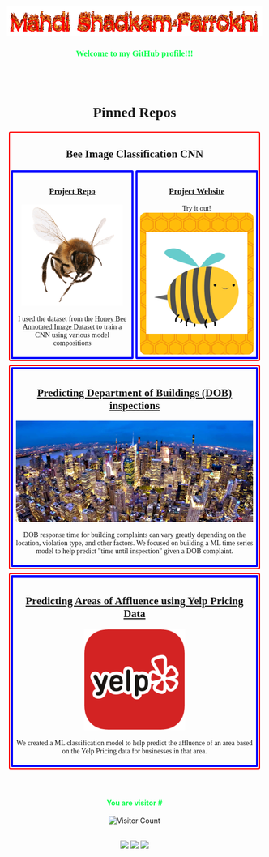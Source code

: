 <!-- Header -->
<style>
    @font-face {
      font-family: 'LDFComicSans';
      src:  url('font/LDFComicSans.ttf') format('truetype')
    }
    .flex-container {
        display: flex;
        justify-content: center;
        text-align: center;
    }
    .honeycomb {
        display: flex;
        align-items: center;
        justify-content: center;
        border: 4px solid var(--black);
        border-radius: 11px;
        background-image: url("data:image/svg+xml,%3Csvg xmlns='http://www.w3.org/2000/svg' width='28' height='49' viewBox='0 0 28 49'%3E%3Cg fill-rule='evenodd'%3E%3Cg id='hexagons' fill='%23ec7d10' fill-opacity='0.52' fill-rule='nonzero'%3E%3Cpath d='M13.99 9.25l13 7.5v15l-13 7.5L1 31.75v-15l12.99-7.5zM3 17.9v12.7l10.99 6.34 11-6.35V17.9l-11-6.34L3 17.9zM0 15l12.98-7.5V0h-2v6.35L0 12.69v2.3zm0 18.5L12.98 41v8h-2v-6.85L0 35.81v-2.3zM15 0v7.5L27.99 15H28v-2.31h-.01L17 6.35V0h-2zm0 49v-8l12.99-7.5H28v2.31h-.01L17 42.15V49h-2z'/%3E%3C/g%3E%3C/g%3E%3C/svg%3E");
    }
    section{
        margin: 4px;
        border-radius: 3px;
        border: 2px solid red;
    }
    .pill{
        margin: 2px;
        border-radius: 3px;
        border: 4px solid blue;
        padding: 5px;
    }
</style>
<div align="center">
    <div align="center">
        <img src="assets/cooltext435532213459924.gif" style="max-width: 100%;" alt="Welcome to my Github Profile" />
        <h3 style="font-family:'LDFComicSans'; color: #0FFF50;">
        Welcome to my GitHub profile!!!
        </h3>
    </div>
    </br>
    </br>
    <!-- Repos -->
    <div class='flex-container' style="flex-direction:column; font-family:'LDFComicSans';" align='center'>
        <h1>
            📌Pinned Repos📌
        </h1>
        <section>
            <h2>
                Bee Image Classification CNN
            </h2>
            <div class='flex-container' style="align-items: flex-start;">
                <div class='pill' style="flex:1;">
                    <h3>
                        <a href="https://github.com/Shaddyjr/bee-image-classifier">Project Repo</a>
                    </h3>
                    <div class='flex-container' style="flex-direction:column; align-items:center;">
                        <a href="https://github.com/Shaddyjr/bee-image-classifier"><img src="assets/bee.png" height="200px"></a>
                        <p>
                            I used the dataset from the <a href="https://www.kaggle.com/jenny18/honey-bee-annotated-images">Honey Bee Annotated Image Dataset</a> to train a CNN using various model compositions
                        </p>
                    </div>
                </div>
                <div class='flex-container pill' style="flex-direction:column; flex:1; align-self: stretch;">
                    <h3>
                        <a href="https://bee-image-classifier.herokuapp.com/">Project Website</a>
                    </h3>
                    <p style="margin:0;">Try it out!</p>
                    <div class='honeycomb' style="background-color: rgba(255, 188, 10, 1); flex-grow: 1;">
                        <a href="https://bee-image-classifier.herokuapp.com/"><img src="assets/bee.gif" style="width: 200px;"></a>
                    </div>
                </div>
            </div>
        </section>
        <section>
            <div class='pill' style="flex:1;">
                <h2>
                    <a href="https://github.com/Shaddyjr/dob_complaints">Predicting Department of Buildings (DOB) inspections</a>
                </h2>
                <a href="https://github.com/Shaddyjr/dob_complaints"><img src="assets/carbon-bg.jpg" height="200px"></a>
                <p>
                    DOB response time for building complaints can vary greatly depending on the location, violation type, and other factors. We focused on building a ML time series model to help predict "time until inspection" given a DOB complaint.
                </p>
            </div>
        </section>
        <section>
            <div class='pill' style="flex:1;">
                <h2>
                    <a href="https://github.com/Shaddyjr/predicting_affluence_using_yelp">Predicting Areas of Affluence using Yelp Pricing Data</a>
                </h2>
                <a href="https://github.com/Shaddyjr/predicting_affluence_using_yelp"><img src="assets/yelp-logo-png-round-8-copy.png" height="200px"></a>
                <p>
                    We created a ML classification model to help predict the affluence of an area based on the Yelp Pricing data for businesses in that area. 
                </p>
            </div>
        </section>
    </div>
    <!-- Footer -->
    <!-- Huge thanks to https://dev.to/ryanlanciaux/visitor-count-on-your-github-profile-with-one-line-of-markdown-593g -->
    </br>
    </br>
<h4 style='color:#0FFF50;;'>You are visitor #</h4>

![Visitor Count](https://profile-counter.glitch.me/shaddyjr/count.svg)
</br>
</br>

<div>
<!-- Social -->
<!-- Huge thanks to https://shields.io/ -->
<a href="https://www.linkedin.com/in/mahdi-shadkam-farrokhi" target="_blank"><img src="https://img.shields.io/badge/LinkedIn-mahdi--shadkam--farrokhi-informational"></a>
<a href="https://mahdis.pw" target="_blank"><img src="https://img.shields.io/badge/Personal%20Site-mahdis.pw-brightgreen"></a>
<a href="https://www.youtube.com/channel/UCErSNiDZV4rJCNB8NrDGREA" target="_blank"><img src="https://img.shields.io/youtube/channel/subscribers/UCErSNiDZV4rJCNB8NrDGREA?label=%40GlitchedFailure%20Subscribers"></a>
</div>

</div>
